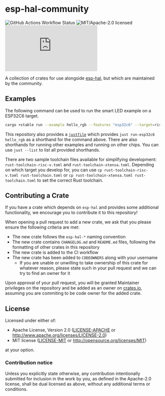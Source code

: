 # esp-hal-community

![GitHub Actions Workflow Status](https://img.shields.io/github/actions/workflow/status/esp-rs/esp-hal-community/ci.yml?labelColor=1C2C2E&label=CI&logo=github&style=flat-square)
![MIT/Apache-2.0 licensed](https://img.shields.io/badge/license-MIT%2FApache--2.0-blue?labelColor=1C2C2E&style=flat-square)
[![Matrix](https://img.shields.io/matrix/esp-rs:matrix.org?labelColor=1C2C2E&label=join%20matrix&color=BEC5C9&logo=matrix&style=flat-square)](https://matrix.to/#/#esp-rs:matrix.org)

A collection of crates for use alongside [esp-hal], but which are maintained by the community.

[esp-hal]: https://github.com/esp-rs/esp-hal/

## Examples

The following command can be used to run the smart LED example on a ESP32C6 target.
```bash
cargo +stable run --example hello_rgb --features "esp32c6" --target=riscv32imac-unknown-none-elf --release
```

This repository also provides a [`justfile`](https://github.com/casey/just) which provides
`just run-esp32c6 hello_rgb` as a shorthand for the command above. There are also shorthands for
running other examples and running on other chips. You can use `just --list` to list all provided
shorthands.

There are two sample toolchain files available for simplifying development:
`rust-toolchain-risc-v.toml` and `rust-toolchain-xtensa.toml`. Depending on which target you develop
for, you can use `cp rust-toolchain-risc-v.toml rust-toolchain.toml` or
`cp rust-toolchain-xtensa.toml rust-toolchain.toml` to set the correct Rust toolchain.

## Contributing a Crate

If you have a crate which depends on `esp-hal` and provides some additional functionality, we encourage you to contribute it to this repository!

When opening a pull request to add a new crate, we ask that you please ensure the following criteria are met:

- The new crate follows the `esp-hal-*` naming convention
- The new crate contains `CHANGELOG.md` and `README.md` files, following the formatting of other crates in this repository
- The new crate is added to the CI workflow
- The new crate has been added to `CODEOWNERS` along with your username
  - If you are unable or unwilling to take ownership of this crate for whatever reason, please state such in your pull request and we can try to find an owner for it

Upon approval of your pull request, you will be granted Maintainer privileges on the repository and be added as an owner on [crates.io], assuming you are commiting to be code owner for the added crate.

[crates.io]: https://crates.io

## License

Licensed under either of:

- Apache License, Version 2.0 ([LICENSE-APACHE](LICENSE-APACHE) or http://www.apache.org/licenses/LICENSE-2.0)
- MIT license ([LICENSE-MIT](LICENSE-MIT) or http://opensource.org/licenses/MIT)

at your option.

### Contribution notice

Unless you explicitly state otherwise, any contribution intentionally submitted for inclusion in
the work by you, as defined in the Apache-2.0 license, shall be dual licensed as above, without
any additional terms or conditions.
